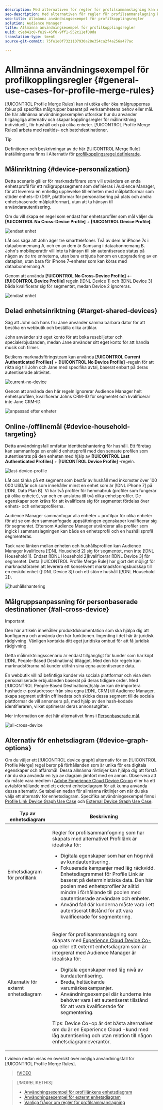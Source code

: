 ```yaml
---
description: Med alternativen för regler för profilsammanslagning kan ni utöka eller öka målgruppernas fokus på specifika målgrupper baserat på verksamhetens behov eller mål. De här allmänna användningsexemplen utforskar hur du använder tillgängliga alternativ och skapar kopplingsregler för målinriktning individuellt, för hushåll och på olika enheter.
seo-description: Med alternativen för regler för profilsammanslagning kan ni utöka eller öka målgruppernas fokus på specifika målgrupper baserat på verksamhetens behov eller mål. De här allmänna användningsexemplen utforskar hur du använder tillgängliga alternativ och skapar kopplingsregler för målinriktning individuellt, för hushåll och på olika enheter.
seo-title: Allmänna användningsexempel för profilkopplingsregler
solution: Audience Manager
title: Allmänna användningsexempel för profilkopplingsregler
uuid: c9eb41c8-fe19-45f8-9ff1-552c11ef08da
translation-type: tm+mt
source-git-commit: 75fe1e0f7321107930a28e354ca2f4a256a477ac

---
```



# Allmänna användningsexempel för profilkopplingsregler {#general-use-cases-for-profile-merge-rules}

[!UICONTROL Profile Merge Rules] kan ni utöka eller öka målgruppernas fokus på specifika målgrupper baserat på verksamhetens behov eller mål. De här allmänna användningsexemplen utforskar hur du använder tillgängliga alternativ och skapar kopplingsregler för målinriktning individuellt, för hushåll och på olika enheter. [!UICONTROL Profile Merge Rules] arbeta med realtids- och batchdestinationer.

>[!TIP]
>
>Definitioner och beskrivningar av de här [!UICONTROL Merge Rule] inställningarna finns i Alternativ för [profilkopplingsregel definierade](merge-rule-definitions.md).

## Målinriktning {#device-personalization}

Detta scenario gäller för marknadsförare som vill utvärdera en enda enhetsprofil för ett målgruppssegment som definieras i Audience Manager, för att leverera en enhetlig upplevelse till enheten med målplattformar som stöder enhets-ID (DSP, plattformar för personalisering på plats och andra enhetsbaserade målplattformar), utan att ta hänsyn till användarautentisering.

Om du vill skapa en regel som endast har enhetsprofiler som mål väljer du **[!UICONTROL No Cross-Device Profile]** + **[!UICONTROL Device Profile]**.

![endast enhet](assets/device-only.png)

Låt oss säga att John äger tre smarttelefoner. Två av dem är iPhone 7s i dataabonnemang A, och en av dem är Samsung i dataabonnemang B. John&#39;s mobiloperatör vill inte ta hänsyn till sin autentiserade status på någon av de tre enheterna, utan bara erbjuda honom en uppgradering av en dataplan, utan bara för iPhone 7-enheter som kan köras med dataabonnemang A.

Genom att använda **[!UICONTROL No Cross-Device Profile]** +- **[!UICONTROL Device Profile]** regeln [!DNL Device 1] och [!DNL Device 3] båda kvalificerar sig för segmentet, medan Device 2 ignoreras.

![endast enhet](assets/device-management.png)

## Delad enhetsinriktning {#target-shared-devices}

Säg att John och hans fru Jane använder samma bärbara dator för att besöka en webbutik och beställa olika artiklar.

John använder sitt eget konto för att boka resebiljetter och specialerbjudanden, medan Jane använder sitt eget konto för att handla musik och filmer.

Butikens marknadsföringsteam kan använda **[!UICONTROL Current Authenticated Profiles]** + **[!UICONTROL No Device Profile]** -regeln för att rikta sig till John och Jane med specifika avtal, baserat enbart på deras autentiserade aktivitet.

![current-no-device](assets/current-no-device.png)

Genom att använda den här regeln ignorerar Audience Manager helt enhetsprofilen, kvalificerar Johns CRM-ID för segmentet och kvalificerar inte Jane CRM-ID.

![anpassad efter enheter](assets/shared-device-targeting.png)

## Online-/offlinemål {#device-household-targeting}

Detta användningsfall omfattar identitetshantering för hushåll. Ett företag kan sammanfoga en enskild enhetsprofil med den senaste profilen som autentiserats på den enheten med hjälp av **[!UICONTROL Last Authenticated Profiles]** + **[!UICONTROL Device Profile]** -regeln.

![last-device-profile](assets/last-device-profile.png)

Låt oss tänka på ett segment som består av hushåll med inkomster över 100 000 USD/år och som innehåller minst en enhet som är [!DNL iPhone 7] på [!DNL Data Plan B]. Vi har två profiler för hemmabruk (profiler som fungerar på olika enheter), var och en anslutna till två olika enhetsprofiler. De egenskaper som krävs för att kvalificera sig för segmentet fördelas över enhets- och enhetsprofilerna.

Audience Manager sammanfogar alla enheter + profilpar för olika enheter för att se om den sammanfogade uppsättningen egenskaper kvalificerar sig för segmentet. Eftersom Audience Manager utvärderar alla profiler som ingick i sammanslagningen kan både en enhetsprofil och en hushållsprofil segmenteras.

Tack vare länken mellan enheten och hushållsprofilen kan Audience Manager kvalificera [!DNL Household 2] sig för segmentet, men inte [!DNL Household 1]. Endast [!DNL Household 2]kvalificerar [!DNL Device 3] för segmentet. Detta [!UICONTROL Profile Merge Rule] har gjort det möjligt för marknadsföraren att leverera ett konsekvent marknadsföringsbudskap till en enskild enhet ([!DNL Device 3]) och ett större hushåll ([!DNL Household 2]).

![hushållshantering](assets/household-management.png)

## Målgruppsanpassning för personbaserade destinationer {#all-cross-device}

>[!IMPORTANT]
>
>Den här artikeln innehåller produktdokumentation som ska hjälpa dig att konfigurera och använda den här funktionen. Ingenting i det här är juridisk rådgivning. Vänligen kontakta ditt eget juridiska ombud för att få juridisk rådgivning.

Detta målinriktningsscenario är endast tillgängligt för kunder som har köpt [!DNL People-Based Destinations] tillägget. Med den här regeln kan marknadsförarna nå kunder utifrån sina egna autentiserade data.

En webbutik vill nå befintliga kunder via sociala plattformar och visa dem personaliserade erbjudanden baserat på deras tidigare order. Med [!UICONTROL People-Based Destinations]hjälp av kan de importera hashade e-postadresser från sina egna [!DNL CRM] till Audience Manager, skapa segment utifrån offlinedata och skicka dessa segment till de sociala plattformar de vill annonsera på, med hjälp av den hash-kodade identifieraren, vilket optimerar deras annonsutgifter.

Mer information om det här alternativet finns i [Personbaserade mål](../destinations/people-based-destinations-overview.md).

![all-cross-device](assets/all-cross-device.png)

## Alternativ för enhetsdiagram {#device-graph-options}

Om du väljer ett [!UICONTROL device graph] alternativ för en [!UICONTROL Profile Merge] regel beror på förhållanden som är unika för era digitala egenskaper och affärsmål. Dessa allmänna riktlinjer kan hjälpa dig att förstå när du ska använda en typ av diagram jämfört med en annan. Observera att du måste vara medlem i [Adobe Experience Cloud Device Co-op](https://docs.adobe.com/content/help/en/device-co-op/using/home.html) eller ha ett avtalsförhållande med ett externt enhetsdiagram för att kunna använda dessa alternativ. Se tabellen nedan för allmänna riktlinjer om när du ska välja ett alternativ för enhetsdiagram. Specifika användningsexempel finns i [Profile Link Device Graph Use Case](profile-link-use-case.md) och [External Device Graph Use Case](external-graph-use-cases.md).

<table id="table_66D9152D4FF040A186003272D456625D"> 
 <thead> 
  <tr> 
   <th colname="col1" class="entry"> Typ av enhetsdiagram </th> 
   <th colname="col2" class="entry"> Beskrivning </th> 
  </tr>
 </thead>
 <tbody> 
  <tr> 
   <td colname="col1"> <p><span class="wintitle"> Enhetsdiagram för profillänk</span> </p> </td> 
   <td colname="col2"> <p><span class="wintitle"> Regler för profilsammanfogning</span> som har skapats med alternativet <span class="wintitle"> Profillänk</span> är idealiska för: </p> <p> 
     <ul id="ul_FF44FA894BB2448887C8EDA9C8407EF9"> 
      <li id="li_E22505210C664FE6A9AA7C61244B36DA">Digitala egenskaper som har en hög nivå av kundautentisering. </li> 
      <li id="li_BE7112EE611E4DEB95B5C0A2852BFA97">Fokuserade kampanjer med låg räckvidd. Enhetsdiagrammet för <span class="wintitle"> Profile Link</span> är baserat på deterministiska data. Den här poolen med enhetsprofiler är alltid mindre i förhållande till poolen med oautentiserade användare och enheter. </li> 
      <li id="li_5FD9E936A72A4EFE80E694FA2E08E385">Använd fall där kunderna måste vara i ett autentiserat tillstånd för att vara kvalificerade för segmentering. </li> 
     </ul> </p> </td> 
  </tr> 
  <tr> 
   <td colname="col1"> <p>Alternativ för externt enhetsdiagram </p> </td> 
   <td colname="col2"> <p><span class="wintitle"> Regler för profilsammanslagning</span> som skapats med <a href="https://marketing.adobe.com/resources/help/en_US/mcdc/" format="https" scope="external"> Experience Cloud Device Co-op</a> eller ett externt enhetsdiagram som är integrerat med <span class="keyword"> Audience Manager</span> är idealiska för: </p> <p> 
     <ul id="ul_D76D773988604A619FA4A3BF37F910F0"> 
      <li id="li_969A0755A9E34CBEB2F7331C137B9A26">Digitala egenskaper med låg nivå av kundautentisering. </li> 
      <li id="li_AC78C8B4AD5340FFAC44FE851096C6A6">Breda, heltäckande varumärkeskampanjer. </li> 
      <li id="li_14AEC54CE34440889A3A36324EC6F497">Användningsexempel där kunderna inte behöver vara i ett autentiserat tillstånd för att vara kvalificerade för segmentering. </li> 
     </ul> </p> <p> <p>Tips: Device Co-op <span class="keyword"> är det bästa alternativet om du är en</span> Experience Cloud <span class="keyword"></span> -kund med låg autentisering och utan relation till någon enhetsdiagramleverantör. </p> </p> </td> 
  </tr> 
 </tbody> 
</table>

I videon nedan visas en översikt över möjliga användningsfall för [!UICONTROL Profile Merge Rules].

>[!VIDEO](https://video.tv.adobe.com/v/28975/)

>[!MORELIKETHIS]
>
>* [Användningsexempel för profillänkens enhetsdiagram](profile-link-use-case.md)
>* [Användningsexempel för externt enhetsdiagram](external-graph-use-cases.md)
>* [Vanliga frågor om regler för profilsammanslagning](../../faq/faq-profile-merge.md)

